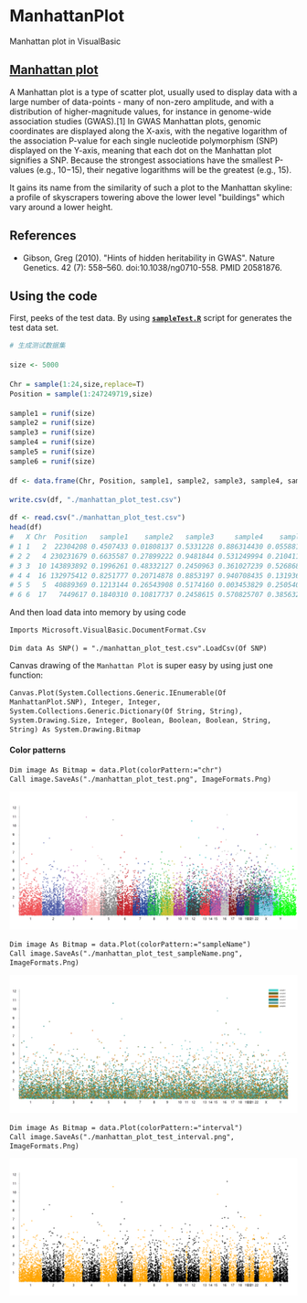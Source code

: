 # ManhattanPlot
Manhattan plot in VisualBasic

## [Manhattan plot](https://en.wikipedia.org/wiki/Manhattan_plot)

A Manhattan plot is a type of scatter plot, usually used to display data with a large number of data-points - many of non-zero amplitude, and with a distribution of higher-magnitude values, for instance in genome-wide association studies (GWAS).[1] In GWAS Manhattan plots, genomic coordinates are displayed along the X-axis, with the negative logarithm of the association P-value for each single nucleotide polymorphism (SNP) displayed on the Y-axis, meaning that each dot on the Manhattan plot signifies a SNP. Because the strongest associations have the smallest P-values (e.g., 10−15), their negative logarithms will be the greatest (e.g., 15).

It gains its name from the similarity of such a plot to the Manhattan skyline: a profile of skyscrapers towering above the lower level "buildings" which vary around a lower height.

## References
+ Gibson, Greg (2010). "Hints of hidden heritability in GWAS". Nature Genetics. 42 (7): 558–560. doi:10.1038/ng0710-558. PMID 20581876.


## Using the code

First, peeks of the test data. By using **[``sampleTest.R``](./docs/sampleTest.R)** script for generates the test data set.

```R
# 生成测试数据集

size <- 5000

Chr = sample(1:24,size,replace=T)
Position = sample(1:247249719,size)

sample1 = runif(size)
sample2 = runif(size)
sample3 = runif(size)
sample4 = runif(size)
sample5 = runif(size)
sample6 = runif(size)

df <- data.frame(Chr, Position, sample1, sample2, sample3, sample4, sample5, sample6)

write.csv(df, "./manhattan_plot_test.csv")
```

```R
df <- read.csv("./manhattan_plot_test.csv")
head(df)
#   X Chr  Position   sample1    sample2   sample3     sample4    sample5   sample6
# 1 1   2  22304208 0.4507433 0.01808137 0.5331228 0.886314430 0.05588127 0.9862486
# 2 2   4 230231679 0.6635587 0.27899222 0.9481844 0.531249994 0.21041159 0.3363624
# 3 3  10 143893892 0.1996261 0.48332127 0.2450963 0.361027239 0.52686846 0.8066759
# 4 4  16 132975412 0.8251777 0.20714878 0.8853197 0.940708435 0.13193652 0.1899054
# 5 5   5  40889369 0.1213144 0.26543908 0.5174160 0.003453829 0.25054001 0.8672608
# 6 6  17   7449617 0.1840310 0.10817737 0.2458615 0.570825707 0.38563234 0.1185492
```

And then load data into memory by using code

```vbnet
Imports Microsoft.VisualBasic.DocumentFormat.Csv

Dim data As SNP() = "./manhattan_plot_test.csv".LoadCsv(Of SNP)
```

Canvas drawing of the ``Manhattan Plot`` is super easy by using just one function:

```vbnet
Canvas.Plot(System.Collections.Generic.IEnumerable(Of ManhattanPlot.SNP), Integer, Integer, System.Collections.Generic.Dictionary(Of String, String), System.Drawing.Size, Integer, Boolean, Boolean, Boolean, String, String) As System.Drawing.Bitmap
```

#### Color patterns

```vbnet
Dim image As Bitmap = data.Plot(colorPattern:="chr")
Call image.SaveAs("./manhattan_plot_test.png", ImageFormats.Png)
```
![](./example/manhattan_plot_test.png)


```vbnet
Dim image As Bitmap = data.Plot(colorPattern:="sampleName")
Call image.SaveAs("./manhattan_plot_test_sampleName.png", ImageFormats.Png)
```
![](./example/manhattan_plot_test_sampleName.png)


```vbnet
Dim image As Bitmap = data.Plot(colorPattern:="interval")
Call image.SaveAs("./manhattan_plot_test_interval.png", ImageFormats.Png)
```
![](./example/manhattan_plot_test_interval.png)
